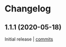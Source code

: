 # Changelog

## 1.1.1 (2020-05-18)

Initial release | [commits](https://github.com/undergroundwires/ez-consent/commit/61e95fea512192337c5c8cbb3db992a9512727a4)
